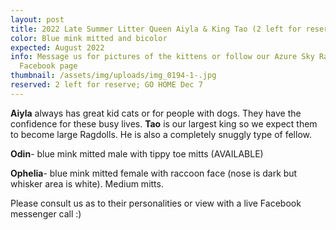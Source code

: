 ```yaml
---
layout: post
title: 2022 Late Summer Litter Queen Aiyla & King Tao (2 left for reservation)
color: Blue mink mitted and bicolor
expected: August 2022
info: Message us for pictures of the kittens or follow our Azure Sky Ragdolls
  Facebook page
thumbnail: /assets/img/uploads/img_0194-1-.jpg
reserved: 2 left for reserve; GO HOME Dec 7
---
```

**A﻿iyla** always has great kid cats or for people with dogs. They have the confidence for these busy lives. **Tao** is our largest king so we expect them to become large Ragdolls. He is also a completely snuggly type of fellow. 

**O﻿din**- blue mink mitted male with tippy toe mitts (AVAILABLE)

**O﻿phelia**- blue mink mitted female with raccoon face (nose is dark but whisker area is white). Medium mitts. 

Please consult us as to their personalities or view with a live Facebook messenger call :)